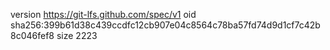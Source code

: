 version https://git-lfs.github.com/spec/v1
oid sha256:399b61d38c439ccdfc12cb907e04c8564c78ba57fd74d9d1cf7c42b8c046fef8
size 2223

